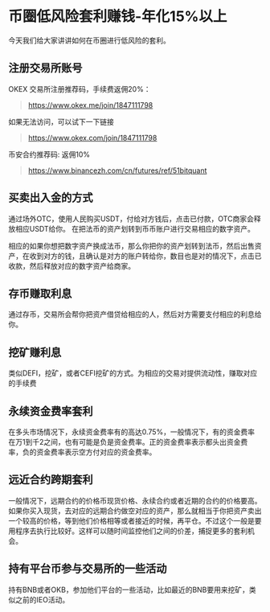# 币圈低风险套利赚钱-年化15%以上
今天我们给大家讲讲如何在币圈进行低风险的套利。

##  注册交易所账号

OKEX 交易所注册推荐码，手续费返佣20%：
> https://www.okex.me/join/1847111798

如果无法访问，可以试下一下链接

> https://www.okex.com/join/1847111798

币安合约推荐码: 返佣10%

> https://www.binancezh.com/cn/futures/ref/51bitquant


##  买卖出入金的方式
通过场外OTC，使用人民购买USDT，付给对方钱后，点击已付款，OTC商家会释放相应USDT给你。 在把法币的资产划转到币币账户进行交易相应的数字资产。

相应的如果你想把数字资产换成法币，那么你把你的资产划转到法币，然后出售资产，在收到对方的钱，且确认是对方的账户转给你，数目也是对的情况下，点击已收款，然后释放对应的数字资产给商家。


##  存币赚取利息
  通过存币，交易所会帮你把资产借贷给相应的人，然后对方需要支付相应的利息给你。

##  挖矿赚利息
类似DEFI，挖矿，或者CEFI挖矿的方式。为相应的交易对提供流动性，赚取对应的手续费

##  永续资金费率套利
在多头市场情况下，永续资金费率有的高达0.75%，一般情况下，有的资金费率在万1到千2之间，也有可能是负是资金费率。正的资金费率表示都头出资金费率，负的资金费率表示空方付对应的资金费率。

##  远近合约跨期套利
一般情况下，远期合约的价格币现货价格、永续合约或者近期的合约的价格要高。如果你买入现货，去对应的远期合约做空对应的资产，那么就相当于你把资产卖出一个较高的价格，等到他们价格相等或者接近的时候，再平仓。不过这个一般是要用程序去执行比较好。这样可以随时间监控他们之间的价差，捕捉更多的套利机会。

## 持有平台币参与交易所的一些活动
持有BNB或者OKB，参加他们平台的一些活动，比如最近的BNB要用来挖矿，类似之前的IEO活动。


